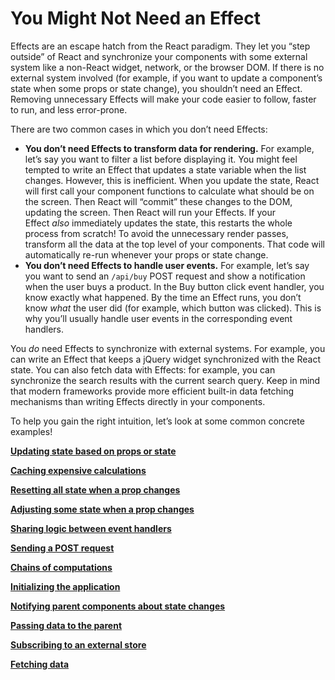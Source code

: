 # You Might Not Need an Effect

Effects are an escape hatch from the React paradigm. They let you “step outside” of React and synchronize your components with some external system like a non-React widget, network, or the browser DOM. If there is no external system involved (for example, if you want to update a component’s state when some props or state change), you shouldn’t need an Effect. Removing unnecessary Effects will make your code easier to follow, faster to run, and less error-prone.

There are two common cases in which you don’t need Effects:

- **You don’t need Effects to transform data for rendering.** For example, let’s say you want to filter a list before displaying it. You might feel tempted to write an Effect that updates a state variable when the list changes. However, this is inefficient. When you update the state, React will first call your component functions to calculate what should be on the screen. Then React will “commit” these changes to the DOM, updating the screen. Then React will run your Effects. If your Effect *also* immediately updates the state, this restarts the whole process from scratch! To avoid the unnecessary render passes, transform all the data at the top level of your components. That code will automatically re-run whenever your props or state change.
- **You don’t need Effects to handle user events.** For example, let’s say you want to send an `/api/buy` POST request and show a notification when the user buys a product. In the Buy button click event handler, you know exactly what happened. By the time an Effect runs, you don’t know *what* the user did (for example, which button was clicked). This is why you’ll usually handle user events in the corresponding event handlers.

You *do* need Effects to synchronize with external systems. For example, you can write an Effect that keeps a jQuery widget synchronized with the React state. You can also fetch data with Effects: for example, you can synchronize the search results with the current search query. Keep in mind that modern frameworks provide more efficient built-in data fetching mechanisms than writing Effects directly in your components.

To help you gain the right intuition, let’s look at some common concrete examples!

[**Updating state based on props or state**](You%20Might%20Not%20Need%20an%20Effect%201b2aeacbb2998142bba1c103e2c32a99/Updating%20state%20based%20on%20props%20or%20state%201b2aeacbb29981a08ad9da247a510801.md)

[**Caching expensive calculations**](You%20Might%20Not%20Need%20an%20Effect%201b2aeacbb2998142bba1c103e2c32a99/Caching%20expensive%20calculations%201b2aeacbb299815cb104e40d50818c7b.md)

[**Resetting all state when a prop changes**](You%20Might%20Not%20Need%20an%20Effect%201b2aeacbb2998142bba1c103e2c32a99/Resetting%20all%20state%20when%20a%20prop%20changes%201b2aeacbb29981e6a547e7bc1004186c.md)

[**Adjusting some state when a prop changes**](You%20Might%20Not%20Need%20an%20Effect%201b2aeacbb2998142bba1c103e2c32a99/Adjusting%20some%20state%20when%20a%20prop%20changes%201b2aeacbb299819c9ec7ff16cba9c90b.md)

[**Sharing logic between event handlers**](You%20Might%20Not%20Need%20an%20Effect%201b2aeacbb2998142bba1c103e2c32a99/Sharing%20logic%20between%20event%20handlers%201b2aeacbb299811eba78ef9d550fb994.md)

[**Sending a POST request**](You%20Might%20Not%20Need%20an%20Effect%201b2aeacbb2998142bba1c103e2c32a99/Sending%20a%20POST%20request%201b2aeacbb2998124b070ca6b2a6193c8.md)

[**Chains of computations**](You%20Might%20Not%20Need%20an%20Effect%201b2aeacbb2998142bba1c103e2c32a99/Chains%20of%20computations%201b2aeacbb29981359607cfad724b704a.md)

[**Initializing the application**](You%20Might%20Not%20Need%20an%20Effect%201b2aeacbb2998142bba1c103e2c32a99/Initializing%20the%20application%201b2aeacbb299813fb9c5c4167861476a.md)

[**Notifying parent components about state changes**](You%20Might%20Not%20Need%20an%20Effect%201b2aeacbb2998142bba1c103e2c32a99/Notifying%20parent%20components%20about%20state%20changes%201b2aeacbb299814ab986d9308aa595c1.md)

[**Passing data to the parent**](You%20Might%20Not%20Need%20an%20Effect%201b2aeacbb2998142bba1c103e2c32a99/Passing%20data%20to%20the%20parent%201b2aeacbb29981cca363d211073da47b.md)

[**Subscribing to an external store**](You%20Might%20Not%20Need%20an%20Effect%201b2aeacbb2998142bba1c103e2c32a99/Subscribing%20to%20an%20external%20store%201b2aeacbb299815fbc0ee89b3a8bf9c7.md)

[**Fetching data**](You%20Might%20Not%20Need%20an%20Effect%201b2aeacbb2998142bba1c103e2c32a99/Fetching%20data%201b2aeacbb29981c6974cdb3f5cc3c815.md)